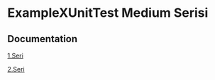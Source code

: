 # ExampleXUnitTest Medium Serisi
## Documentation

[1.Seri](https://tolgahanozturk.medium.com/net-core-ile-unit-test-f5db00d1933e)

[2.Seri](https://tolgahanozturk.medium.com/net-core-i%CC%87le-unit-test-2-9d6c5cd69c66)


